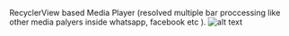 RecyclerView based Media Player (resolved multiple bar proccessing like other media palyers inside whatsapp, facebook etc ).
![alt text](https://blog.gembaacademy.com/wp-content/uploads/2016/08/Path-Image-300x194.jpg)

